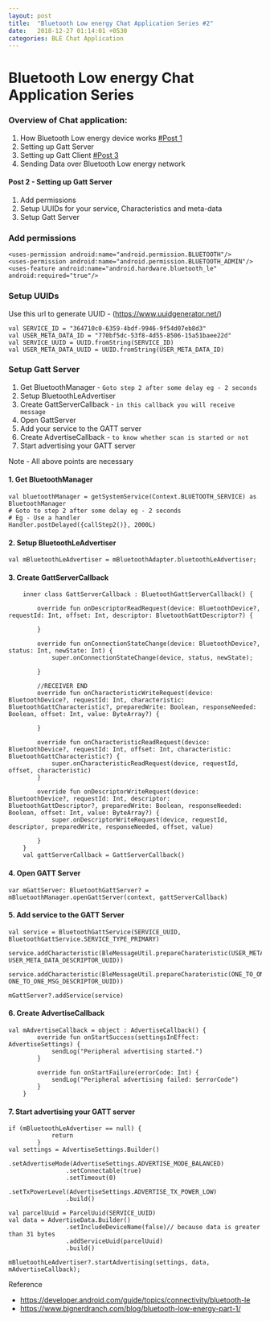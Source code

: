 ```yaml
---
layout: post
title:  "Bluetooth Low energy Chat Application Series #2"
date:   2018-12-27 01:14:01 +0530
categories: BLE Chat Application
---
```

# Bluetooth Low energy Chat Application Series

### Overview of Chat application:

1. How Bluetooth Low energy device works [#Post 1](/ble/chat/application/2018/12/27/ble-part-1.html)
2. Setting up Gatt Server
3. Setting up Gatt Client [#Post 3](/ble/chat/application/2018/12/27/ble-part-3.html)
4. Sending Data over Bluetooth Low energy network

#### Post 2 - Setting up Gatt Server

1. Add permissions
2. Setup UUIDs for your service, Characteristics and meta-data
3. Setup Gatt Server

### Add permissions
```
<uses-permission android:name="android.permission.BLUETOOTH"/>
<uses-permission android:name="android.permission.BLUETOOTH_ADMIN"/>
<uses-feature android:name="android.hardware.bluetooth_le" android:required="true"/>
```

### Setup UUIDs
Use this url to generate UUID - (https://www.uuidgenerator.net/)
```
val SERVICE_ID = "364710c0-6359-4bdf-9946-9f54d07eb8d3"
val USER_META_DATA_ID = "770bf5dc-53f8-4d55-8506-15a51baee22d"
val SERVICE_UUID = UUID.fromString(SERVICE_ID)
val USER_META_DATA_UUID = UUID.fromString(USER_META_DATA_ID)
```

### Setup Gatt Server
1. Get BluetoothManager - `Goto step 2 after some delay eg - 2 seconds`
2. Setup BluetoothLeAdvertiser
3. Create GattServerCallback - `in this callback you will receive message`
4. Open GattServer
5. Add your service to the GATT server
6. Create AdvertiseCallback - `to know whether scan is started or not`
7. Start advertising your GATT server

Note - All above points are necessary

#### 1. Get BluetoothManager
```
val bluetoothManager = getSystemService(Context.BLUETOOTH_SERVICE) as BluetoothManager
# Goto to step 2 after some delay eg - 2 seconds
# Eg - Use a handler 
Handler.postDelayed({callStep2()}, 2000L)
```

#### 2. Setup BluetoothLeAdvertiser
```
val mBluetoothLeAdvertiser = mBluetoothAdapter.bluetoothLeAdvertiser;
```

#### 3. Create GattServerCallback
```
    inner class GattServerCallback : BluetoothGattServerCallback() {

        override fun onDescriptorReadRequest(device: BluetoothDevice?, requestId: Int, offset: Int, descriptor: BluetoothGattDescriptor?) {

        }

        override fun onConnectionStateChange(device: BluetoothDevice?, status: Int, newState: Int) {
            super.onConnectionStateChange(device, status, newState);
            
        }

        //RECEIVER END    
        override fun onCharacteristicWriteRequest(device: BluetoothDevice?, requestId: Int, characteristic: BluetoothGattCharacteristic?, preparedWrite: Boolean, responseNeeded: Boolean, offset: Int, value: ByteArray?) {        

        }

        override fun onCharacteristicReadRequest(device: BluetoothDevice?, requestId: Int, offset: Int, characteristic: BluetoothGattCharacteristic?) {
            super.onCharacteristicReadRequest(device, requestId, offset, characteristic)
        }

        override fun onDescriptorWriteRequest(device: BluetoothDevice?, requestId: Int, descriptor: BluetoothGattDescriptor?, preparedWrite: Boolean, responseNeeded: Boolean, offset: Int, value: ByteArray?) {
            super.onDescriptorWriteRequest(device, requestId, descriptor, preparedWrite, responseNeeded, offset, value)

        }
    }
    val gattServerCallback = GattServerCallback()
```

#### 4. Open GATT Server
```
var mGattServer: BluetoothGattServer? = mBluetoothManager.openGattServer(context, gattServerCallback)
```

#### 5. Add service to the GATT Server
```
val service = BluetoothGattService(SERVICE_UUID, BluetoothGattService.SERVICE_TYPE_PRIMARY)

service.addCharacteristic(BleMessageUtil.prepareCharateristic(USER_META_DATA_UUID, USER_META_DATA_DESCRIPTOR_UUID))

service.addCharacteristic(BleMessageUtil.prepareCharateristic(ONE_TO_ONE_MSG_UUID, ONE_TO_ONE_MSG_DESCRIPTOR_UUID))

mGattServer?.addService(service)
```

#### 6. Create AdvertiseCallback
```
val mAdvertiseCallback = object : AdvertiseCallback() {
        override fun onStartSuccess(settingsInEffect: AdvertiseSettings) {
            sendLog("Peripheral advertising started.")
        }

        override fun onStartFailure(errorCode: Int) {
            sendLog("Peripheral advertising failed: $errorCode")
        }
    }
```

#### 7. Start advertising your GATT server
```
if (mBluetoothLeAdvertiser == null) {
            return
        }
val settings = AdvertiseSettings.Builder()
                .setAdvertiseMode(AdvertiseSettings.ADVERTISE_MODE_BALANCED)
                .setConnectable(true)
                .setTimeout(0)
                .setTxPowerLevel(AdvertiseSettings.ADVERTISE_TX_POWER_LOW)
                .build()

val parcelUuid = ParcelUuid(SERVICE_UUID)
val data = AdvertiseData.Builder()
                .setIncludeDeviceName(false)// because data is greater than 31 bytes
                .addServiceUuid(parcelUuid)
                .build()

mBluetoothLeAdvertiser?.startAdvertising(settings, data, mAdvertiseCallback);
```

Reference
 - https://developer.android.com/guide/topics/connectivity/bluetooth-le
 - https://www.bignerdranch.com/blog/bluetooth-low-energy-part-1/

